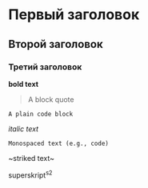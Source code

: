 # Первый заголовок
## Второй заголовок
### Третий заголовок
**bold text**
> A block quote
```
A plain code block
```

_italic text_

`
Monospaced text (e.g., code)
`

~striked text~

superskript<sup>s2</sup>
